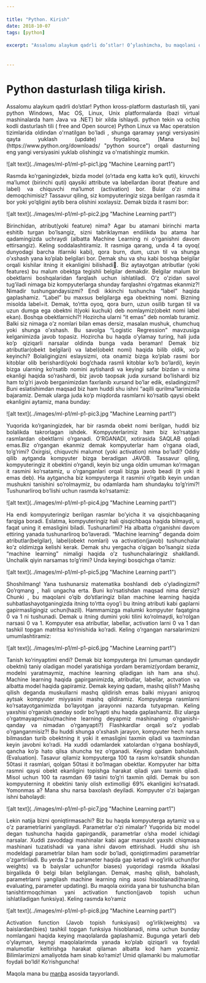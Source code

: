 ```yaml
---

title: "Python. Kirish"
date: 2018-10-07
tags: [python]

excerpt: "Assalomu alaykum qadrli do’stlar! O’ylashimcha, bu maqolani o’qiyotgan ekansiz demak “Machine learning” haqida eshitgansiz, ayniqsa o’tgan 5 yil ichida bu atama juda ommobop mavzuga  aylandi."


---
```



# Python dasturlash tiliga kirish.
<p style="text-align: justify">Assalomu alaykum qadrli do’stlar!
Python kross-platform dasturlash tili, yani python Windows, Mac OS, Linux, Unix platformalarda (bazi virtual mashinalarda ham Java va .NET) bir xilda ishlaydi. python tekin va ochiq kodli dasturlash tili ( free and Open source)
Python Linux va Mac operatsion tizimlarida oldindan o'rnatilgan bo'ladi , shunga qaramay yangi versiyasini qayta yuklash (update) foydaliroq.  
[Mana bu](https://www.python.org/downloads/ "python source") orqali dasturning eng yangi versiyasini yuklab olishingiz va o'rnatishingiz mumkin.

 </p>
![alt text](../images/ml-p1/ml-p1-pic1.jpg "Machine Learning part1")

<p style="text-align:justify">
Rasmda ko’rganingizdek, bizda model (o’rtada eng katta ko’k quti), kiruvchi ma’lumot (birinchi quti) qaysiki attribute va labellardan iborat (feature and label) va chiquvchi ma’lumot (activation) bor. Bular o’zi nima demoqchimisiz?
Tassavur qiling, siz kompyuteringiz sizga berilgan rasmda it bor yoki yo’qligini aytib bera olishini xoxlaysiz. Demak bizda it rasmi bor:
</p>
![alt text](../images/ml-p1/ml-p1-pic2.jpg "Machine Learning part1")

<p style="text-align:justify">
Birinchidan, atribut(yoki feature)  nima? Agar bu atamani birinchi marta eshitib turgan bo’lsangiz, sizni tabriklayman endilikda bu atama har qadamingizda uchraydi (albatta Machine Learning ni o’rganishni davom ettirsangiz). Keling soddalashtiramiz. It rasmiga qarang, unda 4 ta oyoq( dunyodagi barcha itlarniki kabi), qora burn, dum, uzun til va shunga o’xshash yana ko’plab belgilari bor. Demak shu va shu kabi boshqa belgilar orqali kishilar itning it ekanligini bilishadi. Biz aytayotgan atributlar (yoki features) bu malum obektga tegishli belgilar demakdir.  Belgilar malum bir obektlarni boshqalaridan farqlash uchun ishlatiladi. O’z o’zidan savol tug’iladi nimaga biz kompyuterlarga shunday farqlashni o’rgatmas ekanmiz?!
Nimadir tushungandaysizmi? Endi ikkinchi tushuncha “label” haqida gaplashamiz. “Label” bu maxsus belgilarga ega obektning nomi. Bizning misolda label=it. Demak, to’rtta oyoq, qora burn, uzun osilib turgan til va uzun dumga ega obektni it(yoki kuchuk) deb nomlaymiz(obekt nomi  label ekan). Boshqa obektlarnichi?! Hozircha ularni “it emas” deb nomlab turamiz. Balki siz nimaga o’z nomlari bilan emas dersiz, masalan mushuk, chumchuq yoki shunga o’xshash. Bu savolga “Logistic Regression” mavzusiga kelganimizda javob topasiz. Hozircha bu haqda o’ylamay turing, hali juda ko’p qiziqarli narsalar oldinda bunga vada beraman!
Demak biz atributlar(obekt belgilari) va label(obekt nomi) haqida bilib oldik, xo’p keyinchi? Bolaligingizni eslaysizmi, ota onamiz bizga ko’plab rasmi bor kitoblar olib berishardi(yoki bog’chada rasmli kitoblar ko’b bo’lardi), keyin bizga ularning ko’rsatib nomini aytishardi va keyingi safar bizdan u nima ekanligi haqida so’rashardi, biz javob taopsak juda xursand bo’lishardi biz ham to’g’ri javob berganimizdan faxrlanib xursand bo’lar edik, esladingizmi? Buni eslatishimdan maqsad biz ham huddi shu ishni “aqilli qurilma”larimizda bajaramiz. Demak ularga juda ko’p miqdorda rasmlarni ko’rsatib qaysi obekt ekanligini aytamiz, mana bunday:
</p>
![alt text](../images/ml-p1/ml-p1-pic3.jpg "Machine Learning part1")
<p style="text-align:justify">
Yuqorida ko’rganingizdek, har bir rasmda obekt nomi berilgan, huddi biz bolalikda takrorlagan ishdek. Kompyuterlarimiz ham biz ko’rsatgan rasmlardan obektlarni o’rganadi. O’RGANADI, xotirasida SAQLAB qoladi emas.Biz o’rgangan ekanmiz demak kompyuterlar ham o’rgana oladi, to’g’rimi?
Oxirgisi, chiquvchi malumot (yoki activation) nima bo’ladi? Oddiy qilib aytganda kompyuter bizga beradigan JAVOB. Tassavur qiling, kompyuteringiz it obektini o’rgandi, keyin biz unga oldin umuman ko’rmagan it rasmini ko’rsatamiz, u o’rganganlari orqali bizga javob beadi (it yoki it emas deb). Ha aytgancha biz kompyuterga it rasmini o’rgatib keyin undan mushukni tanishini so’rolmaymiz, bu odamlarda ham shundayku to’g’rimi?! Tushunarliroq bo’lishi uchun rasmda ko’rsatamiz: </p>
![alt text](../images/ml-p1/ml-p1-pic4.jpg "Machine Learning part1")
<p style="text-align:justify">
Ha endi kompyuteringiz berilgan rasmlar bo’yicha it va qisqichbaqaning farqiga boradi. Eslatma, kompyuteringiz hali qisqichbaqa haqida bilmaydi, u faqat uning it emasligini biladi. Tushunarlimi? Ha albatta o’rganishni davom ettiring yanada tushunarliroq bo’laveradi.
“Machine learning” deganda doim atributlar(belgilar), label(obekt nomlari) va activation(javob) tushunchalar ko’z oldimizga kelishi kerak.
Demak shu yergacha o’qigan bo’lsangiz sizda “machine learning” nimaligi haqida o’z tushunchalaringiz shakllandi. Unchalik qiyin narsamas to’g’rimi? Unda keyingi bosqichga o’tamiz:
</p>
![alt text](../images/ml-p1/ml-p1-pic5.jpg "Machine Learning part1")
<p style="text-align:justify">
Shoshilmang! Yana tushunarsiz matematika boshlandi deb o’yladingizmi? Qo’rqmang , hali ungacha erta. Buni ko’rsatishdan maqsad nima dersiz? Chunki , bu maqolani o’qib do’stlaringiz bilan machine learning haqida suhbatlashayotganingizda itning to’rtta oyog’i bu itning atributi kabi gaplarni gapirmasligingiz uchun(hazil). Hammamizga malumki kompyuter faqatgina 0 va 1 ni tushunadi. Demak u itning dumini yoki tilini ko’rolmaydi, ko’rolgan narsasi 0 va 1. Kompyuter esa atributlar, labellar, activation larni 0 va 1 dan tashkil topgan matritsa ko’rinishida ko’radi.
Keling o’rgangan narsalarimizni umumlashtiramiz:
</p>
![alt text](../images/ml-p1/ml-p1-pic6.jpg "Machine Learning part1")
<p style="text-align:justify">
Tanish ko’rinyaptimi endi? Demak biz kompyuterga itni (umuman qandaydir obektni) taniy oladigan model yaratishiga yordam beramiz(yordam beramiz, modelni yaratmaymiz, machine learning qiladigan ish ham ana shu).
Machine learning haqida gapirganimizda, atributlar, labellar, actvation va albatta model haqida gapiramiz.
Demak keying qadam, mashq qilish? Mashq qilish deganda muskullarni mashq qildirish emas balki miyyani aniqroq aytsak kompyuter miyyasini mashq qildiramiz. Kompyuterga rasmlarni ko’rsatayotganimizda bo’layotgan jarayonni nazarda tutyapman. Keling yaxshisi o’rganish qanday sodir bo’lyapti shu haqda gaplashamiz. Biz ularga o’rgatmayapmizku(machine learning deyapmiz mashinaning o’rganishi- qanday va nimadan o’rganyapti?) Flashkardlar orqali so’z yodlab o’rganganmisiz?! Bu huddi shunga o’xshash jarayon, kompyuter hech narsa bilmasdan turib obektning it yoki it emasligini taxmin qiladi va taxmindan keyin javobni ko’radi. Ha xuddi odamlardek xatolardan o’rgana boshlaydi, qancha ko’p hato qilsa shuncha tez o’rganadi.
Keyingi qadam baholash.(Evaluation). Tasavur qilamiz kompyuterga 100 ta rasm ko’rsatdik shundan 50tasi it rasmlari, qolgan 50tasi it bo’lmagan obektlar. Kompyuter har bitta rasmni qaysi obekt ekanligini topishga harakat qiladi yani taxmin qiladi. Misol uchun 100 ta rasmdan 69 tasini to’g’ri taxmin qildi. Demak bu son kompyuterning it obektini taniy olish extimolligi 69% ekanligini ko’rsatadi. Yomonmas a? Mana shu narsa baxolash deyiladi. Kompyuter o’zi bajargan ishni baholaydi:
</p>
![alt text](../images/ml-p1/ml-p1-pic7.jpg "Machine Learning part1")
<p style="text-align:justify">
Lekin natija bizni qoniqtirmasachi? Biz bu haqda kompyuterga aytamiz va u o’z parametrlarini yangilaydi. Parametrlar o’zi nimalar? Yuqorida biz model degan tushuncha haqida gapirgandik, parametrlar o’sha model ichidagi narsalar. Xuddi zavoddagi mashinalar kabi agar maxsulot yaxshi chiqmasa mashinani tuzatishadi va yana ishni davom ettirishadi. Huddi shu ish modeldagi parametrlar bilan ham sodir bo’ladi, qoniqtirmadimi parametrlar o’zgartiriladi. Bu yerda 2 ta parameter haqida gap ketadi w og’irlik uchun(for weights) va b baiyslar uchun(for biases) yuqoridagi rasmda ikkalasi birgalikda Ө belgi bilan belgilangan.
Demak, mashq qilish, baholash, parametrlarni yangilash machine learning ning asosi hisoblanadi(traning, evaluating, parameter updating).
Bu maqola oxirida yana bir tushuncha bilan tanishtirmoqchiman yani activation function(javob topish uchun ishlatiladigan funksiya). Keling rasmda ko’ramiz
</p>
![alt text](../images/ml-p1/ml-p1-pic8.jpg "Machine Learning part1")
<p style="text-align:justify">
Activation function (Javob topish funksiyasi) og’irlik(weights) va baislardan(bies) tashkil topgan funksiya hisoblanadi, nima uchun bunday nomlangani haqida keying maqolalarda gaplashamiz.
Bugunga yetarli deb o’ylayman, keyngi maqolalarimda yanada ko’plab qiziqarli va foydali malumotlar keltirishga harakat qilaman albatta kod ham yozamiz. Bilimlarimizni amaliyotda ham sinab ko’ramiz! Umid qilamanki bu malumotlar foydali bo’ldi! Ko’rishguncha!
</p>

Maqola mana bu  [manba](https://chunml.github.io/ChunML.github.io/tutorial/Machine-Learning-Definition/ "Machine Learning Part 1: What is Machine Learning?")  asosida tayyorlandi.
